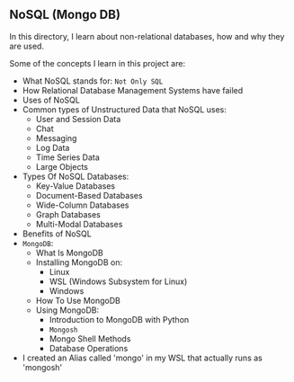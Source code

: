 ## NoSQL (Mongo DB)

In this directory, I learn about non-relational databases, how and why they are used.

Some of the concepts I learn in this project are:
- What NoSQL stands for: `Not Only SQL`
- How Relational Database Management Systems have failed
- Uses of NoSQL
- Common types of Unstructured Data that NoSQL uses:
    - User and Session Data
    - Chat
    - Messaging
    - Log Data
    - Time Series Data
    - Large Objects
- Types Of NoSQL Databases:
    - Key-Value Databases
    - Document-Based Databases
    - Wide-Column Databases
    - Graph Databases
    - Multi-Modal Databases
- Benefits of NoSQL
- `MongoDB`:
    - What Is MongoDB
    - Installing MongoDB on:
        - Linux
        - WSL (Windows Subsystem for Linux)
        - Windows
    - How To Use MongoDB
    - Using MongoDB:
        - Introduction to MongoDB with Python
        - `Mongosh`
        - Mongo Shell Methods
        - Database Operations
- I created an Alias called 'mongo' in my WSL that actually runs as 'mongosh'
